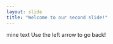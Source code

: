 ```yaml
---
layout: slide
title: "Welcome to our second slide!"
---
```

mine text
Use the left arrow to go back!
